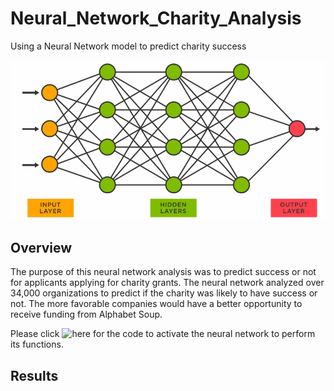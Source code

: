 # Neural_Network_Charity_Analysis
Using a Neural Network model to predict charity success

![](https://github.com/JonathanBrown003/Neural_Network_Charity_Analysis/blob/59e0652f8a49da85be175e751a2c478c6edbf8a7/Neural_Network.PNG)

## Overview 
The purpose of this neural network analysis was to predict success or not for applicants applying for charity grants. The neural network analyzed over 34,000 organizations to predict if the charity was likely to have success or not. The more favorable companies would have a better opportunity to receive funding from Alphabet Soup.

Please click ![here](https://github.com/JonathanBrown003/Neural_Network_Charity_Analysis/blob/eaf5f687235cf2f1c0e0eb4419431d7f0d64d848/AlphabetSoupCharity.ipynb) for the code to activate the neural network to perform its functions. 

## Results

